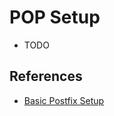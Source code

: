 # POP Setup

- TODO

## References

- [Basic Postfix Setup](https://help.ubuntu.com/community/PostfixBasicSetupHowto)
